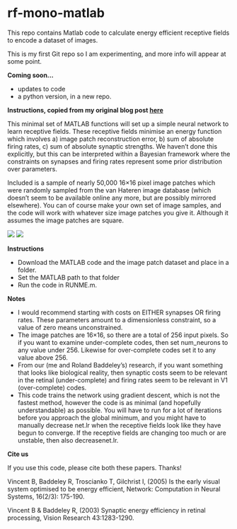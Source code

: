 rf-mono-matlab
==============

This repo contains Matlab code to calculate energy efficient receptive fields to encode a dataset of images.

This is my first Git repo so I am experimenting, and more info will appear at some point.

**Coming soon...**

* updates to code
* a python version, in a new repo.


**Instructions, copied from my original blog post [here](http://www.inferencelab.com/energy-efficient-receptive-field-code/)**

This minimal set of MATLAB functions will set up a simple neural network to learn receptive fields. These receptive fields minimise an energy function which involves a) image patch reconstruction error, b) sum of absolute firing rates, c) sum of absolute synaptic strengths. We haven’t done this explicitly, but this can be interpreted within a Bayesian framework where the constraints on synapses and firing rates represent some prior distribution over parameters.

Included is a sample of nearly 50,000 16×16 pixel image patches which were randomly sampled from the van Hateren image database (which doesn’t seem to be available online any more, but are possibly mirrored elsewhere). You can of course make your own set of image samples, and the code will work with whatever size image patches you give it. Although it assumes the image patches are square.

![](http://www.inferencelab.com/wp-content/uploads/rfplot.png)
![](http://www.inferencelab.com/wp-content/uploads/v1.png)

**Instructions**

* Download the MATLAB code and the image patch dataset and place in a folder.
* Set the MATLAB path to that folder
* Run the code in RUNME.m.

**Notes**

* I would recommend starting with costs on EITHER synapses OR firing rates. These parameters amount to a dimensionless constraint, so a value of zero means unconstrained.
* The image patches are 16×16, so there are a total of 256 input pixels. So if you want to examine under-complete codes, then set num_neurons to any value under 256. Likewise for over-complete codes set it to any value above 256.
* From our (me and Roland Baddeley’s) research, if you want something that looks like biological reality, then synaptic costs seem to be relevant in the retinal (under-complete) and firing rates seem to be relevant in V1 (over-complete) codes.
* This code trains the network using gradient descent, which is not the fastest method, however the code is as minimal (and hopefully understandable) as possible. You will have to run for a lot of iterations before you approach the global minimum, and you might have to manually decrease net.lr when the receptive fields look like they have begun to converge. If the receptive fields are changing too much or are unstable, then also decreasenet.lr.

**Cite us**

If you use this code, please cite both these papers. Thanks!

Vincent B, Baddeley R, Troscianko T, Gilchrist I, (2005) Is the early visual system optimised to be energy efficient, Network: Computation in Neural Systems, 16(2/3): 175-190.

Vincent B & Baddeley R, (2003) Synaptic energy efficiency in retinal processing, Vision Research 43:1283-1290.